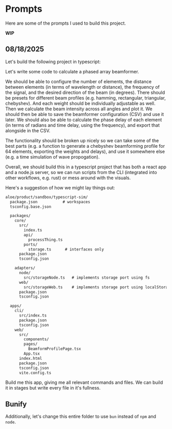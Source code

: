 # Prompts

Here are some of the prompts I used to build this project.

**WIP**

## 08/18/2025
Let's build the following project in typescript:

Let's write some code to calculate a phased array beamformer.

We should be able to configure the number of elements, the distance between elements (in terms of wavelength or distance), the frequency of the signal, and the desired direction of the beam (in degrees). There should be presets for different beam profiles (e.g. hamming, rectangular, triangular, chebyshev). And each weight should be individually adjustable as well. Then we calculate the beam intensity across all angles and plot it. We should then be able to save the beamformer configuration (CSV) and use it later. We should also be able to calculate the phase delay of each element (in terms of radians and time delay, using the frequency), and export that alongside in the CSV.

The functionality should be broken up nicely so we can take some of the best parts (e.g. a function to generate a chebyshev beamforming profile for 64 elements, exporting the weights and delays), and use it somewhere else (e.g. a time simulation of wave propogation).

Overall, we should build this in a typescript project that has both a react app and a node.js server, so we can run scripts from the CLI (integrated into other workflows, e.g. rust) or mess around with the visuals.

Here's a suggestion of how we might lay things out:

```txt
aloe/product/sandbox/typescript-sim/
  package.json           # workspaces
  tsconfig.base.json

  packages/
    core/
      src/
        index.ts
        api/
          processThing.ts
        ports/
          storage.ts      # interfaces only
      package.json
      tsconfig.json

    adapters/
      node/
        src/storageNode.ts   # implements storage port using fs
      web/
        src/storageWeb.ts    # implements storage port using localStorage/IndexedDB
      package.json
      tsconfig.json

  apps/
    cli/
      src/index.ts
      package.json
      tsconfig.json
    web/
      src/
        components/
        pages/
          BeamformProfilePage.tsx
        App.tsx
      index.html
      package.json
      tsconfig.json
      vite.config.ts
```

Build me this app, giving me all relevant commands and files. We can build it in stages but write every file in it's fullness.

## Bunify
Additionally, let's change this entire folder to use `bun` instead of `npm` and `node`.
